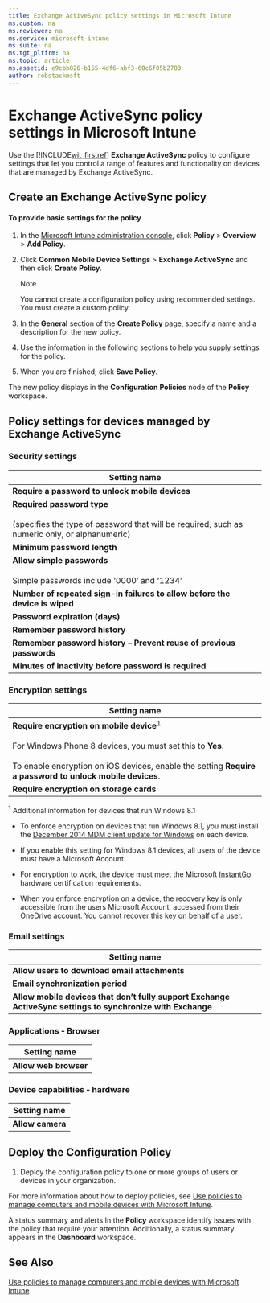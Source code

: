 ```yaml
---
title: Exchange ActiveSync policy settings in Microsoft Intune
ms.custom: na
ms.reviewer: na
ms.service: microsoft-intune
ms.suite: na
ms.tgt_pltfrm: na
ms.topic: article
ms.assetid: e9cbb826-b155-4df6-abf3-60c6f05b2783
author: robstackmsft
---
```

# Exchange ActiveSync policy settings in Microsoft Intune
Use the [!INCLUDE[wit_firstref](../Token/wit_firstref_md.md)] **Exchange ActiveSync** policy to configure settings that let you control a range of features and functionality on devices that are managed by Exchange ActiveSync.

## Create an Exchange ActiveSync policy

#### To provide basic settings for the policy

1.  In the [Microsoft Intune administration console](https://manage.microsoft.com), click **Policy** &gt; **Overview** &gt; **Add Policy**.

2.  Click **Common Mobile Device Settings** &gt; **Exchange ActiveSync** and then click **Create Policy**.

    > [!NOTE]
    > You cannot create a configuration policy using recommended settings. You must create a custom policy.

3.  In the **General** section of the **Create Policy** page, specify a name and a description for the new policy.

4.  Use the information in the following sections to help you supply settings for the policy.

5.  When you are finished, click **Save Policy**.

The new policy displays in the **Configuration Policies** node of the **Policy** workspace.

## <a name="BKMK_Settings"></a>Policy settings for devices managed by Exchange ActiveSync

### <a name="BKMK_sec"></a>Security settings

|Setting name|
|----------------|
|**Require a password to unlock mobile devices**|
|**Required password type**<br /><br />(specifies the type of password that will be required, such as numeric only, or alphanumeric)|
|**Minimum password length**|
|**Allow simple passwords**<br /><br />Simple passwords include ‘0000’ and ‘1234’|
|**Number of repeated sign-in failures to allow before the device is wiped**|
|**Password expiration (days)**|
|**Remember password history**|
|**Remember password history** – **Prevent reuse of previous passwords**|
|**Minutes of inactivity before password is required**|

### Encryption settings

|Setting name|
|----------------|
|**Require encryption on mobile device**<sup>1</sup><br /><br />For Windows Phone 8 devices, you must set this to **Yes**.<br /><br />To enable encryption on iOS devices, enable the setting **Require a password to unlock mobile devices**.|
|**Require encryption on storage cards**|
<sup>1</sup> Additional information for devices that run Windows 8.1

-   To enforce encryption on devices that run Windows 8.1, you must install the [December 2014 MDM client update for Windows](http://support.microsoft.com/kb/3013816) on each device.

-   If you enable this setting for Windows 8.1 devices, all users of the device must have a Microsoft Account.

-   For encryption to work, the device must meet the Microsoft [InstantGo](http://blogs.windows.com/bloggingwindows/2014/06/19/instantgo-a-better-way-to-sleep/) hardware certification requirements.

-   When you enforce encryption on a device, the recovery key is only accessible from the users Microsoft Account, accessed from their OneDrive account. You cannot recover this key on behalf of a user.

### <a name="BKMK_email"></a>Email settings

|Setting name|
|----------------|
|**Allow users to download email attachments**|
|**Email synchronization period**|
|**Allow mobile devices that don’t fully support Exchange ActiveSync settings to synchronize with Exchange**|

### <a name="BKMK_browser"></a>Applications - Browser

|Setting name|
|----------------|
|**Allow web browser**|

### <a name="BKMK_hard"></a>Device capabilities - hardware

|Setting name|
|----------------|
|**Allow camera**|

## Deploy the Configuration Policy

1.  Deploy the configuration policy to one or more groups of users or devices in your organization.

For more information about how to deploy policies, see [Use policies to manage computers and mobile devices with Microsoft Intune](../Topic/Use-policies-to-manage-computers-and-mobile-devices-with-Microsoft-Intune.md).

A status summary and alerts In the **Policy** workspace identify issues with the policy that require your attention. Additionally, a status summary appears in the **Dashboard** workspace.

## See Also
[Use policies to manage computers and mobile devices with Microsoft Intune](../Topic/Use-policies-to-manage-computers-and-mobile-devices-with-Microsoft-Intune.md)

